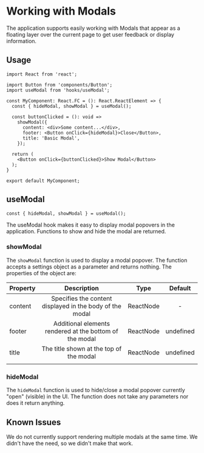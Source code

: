 # Working with Modals

The application supports easily working with Modals that appear as a floating layer over the current page to get user feedback or display information.

## Usage

```
import React from 'react';

import Button from 'components/Button';
import useModal from 'hooks/useModal';

const MyComponent: React.FC = (): React.ReactElement => {
  const { hideModal, showModal } = useModal();

  const buttonClicked = (): void =>
    showModal({
      content: <div>Some content...</div>,
      footer: <Button onClick={hideModal}>Close</Button>,
      title: 'Basic Modal',
    });

  return (
    <Button onClick={buttonClicked}>Show Modal</Button>
  );
}

export default MyComponent;
```

## useModal

```
const { hideModal, showModal } = useModal();
```

The useModal hook makes it easy to display modal popovers in the application. Functions to show and hide the modal are returned.

### showModal

The `showModal` function is used to display a modal popover. The function accepts a settings object as a parameter and returns nothing. The properties of the object are:

| Property |                       Description                        |   Type    |  Default  |
| :------- | :------------------------------------------------------: | :-------: | :-------: |
| content  | Specifies the content displayed in the body of the modal | ReactNode |     -     |
| footer   | Additional elements rendered at the bottom of the modal  | ReactNode | undefined |
| title    |         The title shown at the top of the modal          | ReactNode | undefined |
|          |                                                          |           |           |

### hideModal

The `hideModal` function is used to hide/close a modal popover currently "open" (visible) in the UI. The function does not take any parameters nor does it return anything.

## Known Issues

We do not currently support rendering multiple modals at the same time. We didn't have the need, so we didn't make that work.
